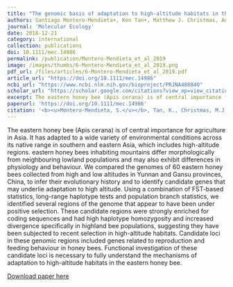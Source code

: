 ```yaml
---
title: "The genomic basis of adaptation to high-altitude habitats in the eastern honey bee (Apis cerana)"
authors: Santiago Montero-Mendieta+, Ken Tan+, Matthew J. Christmas, Anna Olsson, Carles Vilà, Andreas Wallberg, Matthew T. Webster
journal: 'Molecular Ecology'
date: 2018-12-21
category: international
collection: publications
doi: 10.1111/mec.14986
permalink: /publication/Montero-Mendieta_et_al_2019
image: /images/thumbs/6-Montero-Mendieta_et_al_2019.png
pdf_url: /files/articles/6-Montero-Mendieta_et_al_2019.pdf
article_url: "https://doi.org/10.1111/mec.14986"
ncbi_url: "https://www.ncbi.nlm.nih.gov/bioproject/PRJNA480840"
scholar_url: "https://scholar.google.com/citations?view_op=view_citation&hl=en&user=kecK5aoAAAAJ&citation_for_view=kecK5aoAAAAJ:Tyk-4Ss8FVUC"
excerpt: The eastern honey bee (Apis cerana) is of central importance for agriculture in Asia. It has adapted to a wide variety of environmental conditions across its native range in southern and eastern Asia, which includes high-altitude regions. eastern honey bees inhabiting mountains differ morphologically from neighbouring lowland populations and may also exhibit differences in physiology and behaviour. We compared the genomes of 60 eastern honey bees collected from high and low altitudes in  ...
paperurl: 'https://doi.org/10.1111/mec.14986'
citation: '<b><u>Montero-Mendieta, S.</u></b>, Tan, K., Christmas, M.J., Olsson, A., Vilà, C., Wallberg, A., Webster, M.T. (2019). The genomic basis of adaptation to high-altitude habitats in the Eastern honey bee (Apis cerana). <i>Molecular Ecology</i>, 28: 746–760'
---
```

The eastern honey bee (Apis cerana) is of central importance for agriculture in Asia. It has adapted to a wide variety of environmental conditions across its native range in southern and eastern Asia, which includes high-altitude regions. eastern honey bees inhabiting mountains differ morphologically from neighbouring lowland populations and may also exhibit differences in physiology and behaviour. We compared the genomes of 60 eastern honey bees collected from high and low altitudes in Yunnan and Gansu provinces, China, to infer their evolutionary history and to identify candidate genes that may underlie adaptation to high altitude. Using a combination of FST-based statistics, long-range haplotype tests and population branch statistics, we identified several regions of the genome that appear to have been under positive selection. These candidate regions were strongly enriched for coding sequences and had high haplotype homozygosity and increased divergence specifically in highland bee populations, suggesting they have been subjected to recent selection in high-altitude habitats. Candidate loci in these genomic regions included genes related to reproduction and feeding behaviour in honey bees. Functional investigation of these candidate loci is necessary to fully understand the mechanisms of adaptation to high-altitude habitats in the eastern honey bee.

[Download paper here](https://santiagomonteromendieta.github.io/files/Montero-Mendieta_et_al_2019.pdf)
